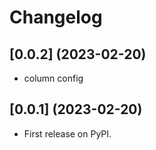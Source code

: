 # Changelog

## [0.0.2] (2023-02-20)

* column config


## [0.0.1] (2023-02-20)

* First release on PyPI.
